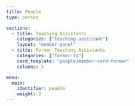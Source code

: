 ```yaml
---
title: People
type: person

sections:
  - title: Teaching Assistants
    categories: ["teaching-assistant"]
    layout: "member-panel"
  - title: Former Teaching Assistants
    categories: ["former-ta"]
    card_template: "people/member-card-former"
    columns: 3

menu:
  main:
    identifier: people
    weight: 2
---
```

